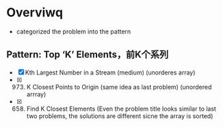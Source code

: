 # Overviwq
- categorized the problem  into the pattern
##  Pattern: Top ‘K’ Elements，前K个系列
- [x] Kth Largest Number in a Stream (medium) (unorderes array)
- [x] 973. K Closest Points to Origin (same idea as last problem) (unordered arrray)
- [x] 658. Find K Closest Elements (Even the problem title looks similar to last two problems, the solutions are different sicne the array is sorted)
